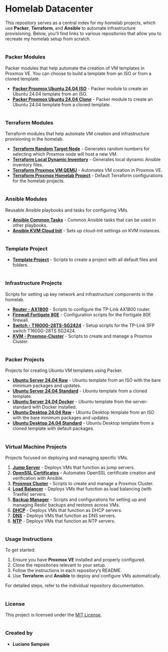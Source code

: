 # Homelab Datacenter

This repository serves as a central index for my homelab projects, which use **Packer**, **Terraform**, and **Ansible** to automate infrastructure provisioning. Below, you’ll find links to various repositories that allow you to recreate my homelab setup from scratch.

#
### Packer Modules
Packer modules that help automate the creation of VM templates in Proxmox VE. You can choose to build a template from an ISO or from a cloned template.

- **[Packer Proxmox Ubuntu 24.04 ISO](https://github.com/lsampaioweb/packer-proxmox-ubuntu-22-04-iso)** - Packer module to create an Ubuntu 24.04 template from an ISO.
- **[Packer Proxmox Ubuntu 24.04 Clone](https://github.com/lsampaioweb/packer-proxmox-ubuntu-22-04-clone)** - Packer module to create an Ubuntu 24.04 template from a cloned template.

#
### Terraform Modules
Terraform modules that help automate VM creation and infrastructure provisioning in the homelab.

- **[Terraform Random Target Node](https://github.com/lsampaioweb/terraform-random-target-node)** - Generates random numbers for selecting which Proxmox node will host a new VM.
- **[Terraform Local Dynamic Inventory](https://github.com/lsampaioweb/terraform-local-dynamic-inventory)** - Generates local dynamic Ansible inventory files.
- **[Terraform Proxmox VM QEMU](https://github.com/lsampaioweb/terraform-proxmox-vm-qemu)** - Automates VM creation in Proxmox VE.
- **[Terraform Proxmox Homelab Project](https://github.com/lsampaioweb/terraform-proxmox-homelab-project)** - Default Terraform configurations for the homelab projects.

#
### Ansible Modules
Reusable Ansible playbooks and tasks for configuring VMs.

- **[Ansible Common Tasks](https://github.com/lsampaioweb/ansible-common-tasks)** - Common Ansible tasks that can be used in other playbooks.
- **[Ansible KVM Cloud Init](https://github.com/lsampaioweb/ansible-kvm-cloud-init)** - Sets up cloud-init settings on KVM instances.

#
### Template Project
- **[Template Project](https://github.com/lsampaioweb/git-template-repository)** - Scripts to create a project with all default files and folders.

#
### Infrastructure Projects
Scripts for setting up key network and infrastructure components in the homelab.

- **[Router - AX1800](https://github.com/lsampaioweb/tplink_router_ax1800)** - Scripts to configure the TP-Link AX1800 router.
- **[Firewall Fortigate 80E](https://github.com/lsampaioweb/home-edge-firewall)** - Configuration scripts for the Fortigate 80E firewall.
- **[Switch - T1600G-28TS-SG2424](https://github.com/lsampaioweb/T1600G-28TS-SG2424)** - Setup scripts for the TP-Link SFP switch T1600G-28TS SG2424.
- **[KVM - Proxmox-Cluster](https://github.com/lsampaioweb/proxmox-cluster)** - Scripts to create and manage a Proxmox Cluster.

#
### Packer Projects
Projects for creating Ubuntu VM templates using Packer.

- **[Ubuntu Server 24.04 Raw](https://github.com/lsampaioweb/proxmox-ubuntu-22-04-server-raw)** - Ubuntu template from an ISO with the bare minimum packages and updates.
- **[Ubuntu Server 24.04 Standard](https://github.com/lsampaioweb/proxmox-ubuntu-22-04-server-standard)** - Ubuntu template from a cloned template.
- **[Ubuntu Server 24.04 Docker](https://github.com/lsampaioweb/proxmox-ubuntu-22-04-server-std-docker)** - Ubuntu template from the server-standard with Docker installed.
- **[Ubuntu Desktop 24.04 Raw](https://github.com/lsampaioweb/proxmox-ubuntu-22-04-desktop-raw)** - Ubuntu Desktop template from an ISO with the bare minimum packages and updates.
- **[Ubuntu Desktop 24.04 Standard](https://github.com/lsampaioweb/proxmox-ubuntu-22-04-desktop-standard)** - Ubuntu Desktop template from a cloned template with default packages.

#
### Virtual Machine Projects
Projects focused on deploying and managing specific VMs.

1. **[Jump Server](https://github.com/lsampaioweb/jump-server)** - Deploys VMs that function as jump servers.
1. **[OpenSSL Certificates](https://github.com/lsampaioweb/openssl-certificates)** - Automates OpenSSL certificate creation and verification with Ansible.
1. **[Proxmox Cluster](https://github.com/lsampaioweb/proxmox-cluster)** - Scripts to create and manage a Proxmox Cluster.
1. **[Load Balancer](https://github.com/lsampaioweb/load-balancer)** - Deploys VMs that function as load balancing (with Traefik) servers.
1. **[Backup Manager](https://github.com/lsampaioweb/backup-manager)** - Scripts and configurations for setting up and managing Restic backups and restores across VMs.
1. **[DHCP](https://github.com/lsampaioweb/dhcp)** - Deploys VMs that function as DHCP servers.
1. **[DNS](https://github.com/lsampaioweb/dns)** - Deploys VMs that function as DNS servers.
1. **[NTP](https://github.com/lsampaioweb/ntp)** - Deploys VMs that function as NTP servers.

#
### Usage Instructions
To get started:
1. Ensure you have **Proxmox VE** installed and properly configured.
2. Clone the repositories relevant to your setup.
3. Follow the instructions in each repository’s README.
4. Use **Terraform** and **Ansible** to deploy and configure VMs automatically.

For detailed steps, refer to the individual repository documentation.

#
### License
This project is licensed under the [MIT License](LICENSE).

#
### Created by
- **Luciano Sampaio**
